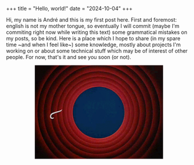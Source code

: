 +++
title = "Hello, world!"
date = "2024-10-04"
+++

Hi, my name is André and this is my first post here. First and foremost: english is not my mother tongue, so eventually I will commit (maybe I'm commiting right now while writing this text) some grammatical mistakes on my posts, so be kind. Here is a place which I hope to share (in my spare time ~and when I feel like~) some knowledge, mostly about projects I'm working on or about some technical stuff which may be of interest of other people. For now, that's it and see you soon (or not).

<p align="center">
    <img src="/blog/hello-world/thats_all.gif" />
</p>
